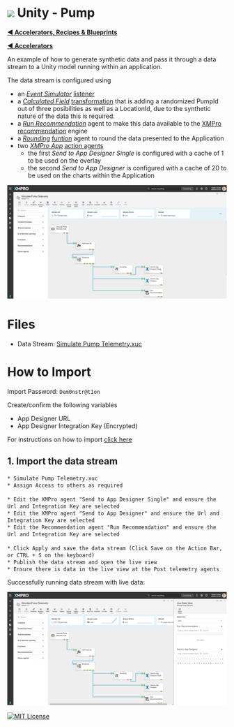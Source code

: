 # <img alternative="XMPro Logo X" width="30px" src="https://xmks.s3.amazonaws.com/2020/X-Blue.png#gh-light-mode-only"> Unity - Pump

[**◄ Accelerators, Recipes & Blueprints**](https://github.com/XMPro/Accelerators-Recipes-Blueprints)

[**◄ Accelerators**](https://github.com/XMPro/Accelerators-Recipes-Blueprints/tree/master/Accelerators)

An example of how to generate synthetic data and pass it through a data stream to a Unity model running within an application.

The data stream is configured using 
* an <a href="https://xmpro.gitbook.io/event-simulator/" target="_blank"><i>Event Simulator</i></a> <a href="https://documentation.xmpro.com/concepts/agent#listeners" target="_blank">listener</a>
* a <a href="https://xmpro.gitbook.io/calculated-field/" target="_blank"><i>Calculated Field</i></a> <a href="https://documentation.xmpro.com/concepts/agent#transformations" target="_blank">transformation</a> that is adding a randomized PumpId out of three posibilities as well as a LocationId, due to the synthetic nature of the data this is required.
* a <a href="https://xmpro.gitbook.io/run-recommendation" target="_blank"><i>Run Recommendation</i></a> agent to make this data available to the <a href="https://xmpro.com/prescriptive-recommendations/" target="_blank">XMPro recommendation</a> engine
* a <a href="https://xmpro.gitbook.io/rounding/" target="_blank"><i>Rounding</i></a> <a href="https://documentation.xmpro.com/concepts/agent#functions" target="_blank">funtion</a> agent to round the data presented to the Application 
* two <a href="https://xmpro.gitbook.io/xmpro-app/" target="_blank"><i>XMPro App</i></a> <a href="https://documentation.xmpro.com/concepts/agent#action-agents" target="_blank">action agents</a>
	* the first <i>Send to App Designer Single</i> is configured with a cache of 1 to be used on the overlay
	* the second <i>Send to App Designer</i> is configured with a cache of 20 to be used on the charts within the Application

![Configured Data Stream](Images/Data%20Stream.png)



# Files
* Data Stream: <a href="https://github.com/XMPro/Accelerators-Recipes-Blueprints/blob/master/Source/3D%20Capability/Unity%20-%20Pumps/Application/Simulate%20Pump%20Telemetry.xuc" target="_blank">Simulate Pump Telemetry.xuc</a>

# How to Import
Import Password: `Dem0nstr@t1on`

Create/confirm the following variables
  * App Designer URL
  * App Designer Integration Key (Encrypted)

For instructions on how to import <a href="https://documentation.xmpro.com/how-tos/import-export-and-clone#importing">click here</a>

## 1. Import the data stream

    * Simulate Pump Telemetry.xuc
	* Assign Access to others as required
	
	* Edit the XMPro agent "Send to App Designer Single" and ensure the Url and Integration Key are selected
	* Edit the XMPro agent "Send to App Designer" and ensure the Url and Integration Key are selected
	* Edit the Recommendation agent "Run Recommendation" and ensure the Url and Integration Key are selected

	* Click Apply and save the data stream (Click Save on the Action Bar, or CTRL + S on the keyboard)
	* Publish the data stream and open the live view
	* Ensure there is data in the live view at the Post telemetry agents

Successfully running data stream with live data:

![Running Data Stream](Images/Running%20Data%20Stream.png) 

[![MIT License](https://img.shields.io/badge/License-MIT-green.svg)](https://choosealicense.com/licenses/mit/)